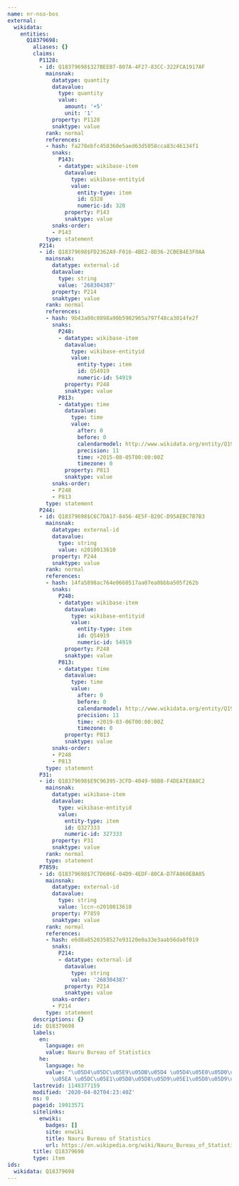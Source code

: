 ```yaml
---
name: nr-nso-bos
external:
  wikidata:
    entities:
      Q18379698:
        aliases: {}
        claims:
          P1128:
          - id: Q18379698$327BEEB7-807A-4F27-83CC-322FCA1917AF
            mainsnak:
              datatype: quantity
              datavalue:
                type: quantity
                value:
                  amount: '+5'
                  unit: '1'
              property: P1128
              snaktype: value
            rank: normal
            references:
            - hash: fa278ebfc458360e5aed63d5058cca83c46134f1
              snaks:
                P143:
                - datatype: wikibase-item
                  datavalue:
                    type: wikibase-entityid
                    value:
                      entity-type: item
                      id: Q328
                      numeric-id: 328
                  property: P143
                  snaktype: value
              snaks-order:
              - P143
            type: statement
          P214:
          - id: Q18379698$FD2362A9-F016-4BE2-8D36-2CBEB4E3F0AA
            mainsnak:
              datatype: external-id
              datavalue:
                type: string
                value: '268304387'
              property: P214
              snaktype: value
            rank: normal
            references:
            - hash: 9b43a00c0898a90b5902965a797f48ca3014fe2f
              snaks:
                P248:
                - datatype: wikibase-item
                  datavalue:
                    type: wikibase-entityid
                    value:
                      entity-type: item
                      id: Q54919
                      numeric-id: 54919
                  property: P248
                  snaktype: value
                P813:
                - datatype: time
                  datavalue:
                    type: time
                    value:
                      after: 0
                      before: 0
                      calendarmodel: http://www.wikidata.org/entity/Q1985727
                      precision: 11
                      time: +2015-08-05T00:00:00Z
                      timezone: 0
                  property: P813
                  snaktype: value
              snaks-order:
              - P248
              - P813
            type: statement
          P244:
          - id: Q18379698$C6C7DA17-8456-4E5F-B20C-D95AEBC7B7B3
            mainsnak:
              datatype: external-id
              datavalue:
                type: string
                value: n2010013610
              property: P244
              snaktype: value
            rank: normal
            references:
            - hash: 14fa5898ac764e0660517aa07ea0bbba505f262b
              snaks:
                P248:
                - datatype: wikibase-item
                  datavalue:
                    type: wikibase-entityid
                    value:
                      entity-type: item
                      id: Q54919
                      numeric-id: 54919
                  property: P248
                  snaktype: value
                P813:
                - datatype: time
                  datavalue:
                    type: time
                    value:
                      after: 0
                      before: 0
                      calendarmodel: http://www.wikidata.org/entity/Q1985727
                      precision: 11
                      time: +2019-03-06T00:00:00Z
                      timezone: 0
                  property: P813
                  snaktype: value
              snaks-order:
              - P248
              - P813
            type: statement
          P31:
          - id: Q18379698$E9C96395-3CFD-4049-98B8-F4DEA7E8A8C2
            mainsnak:
              datatype: wikibase-item
              datavalue:
                type: wikibase-entityid
                value:
                  entity-type: item
                  id: Q327333
                  numeric-id: 327333
              property: P31
              snaktype: value
            rank: normal
            type: statement
          P7859:
          - id: Q18379698$7C7D606E-04D9-4EDF-80CA-D7FA060EBA05
            mainsnak:
              datatype: external-id
              datavalue:
                type: string
                value: lccn-n2010013610
              property: P7859
              snaktype: value
            rank: normal
            references:
            - hash: e6d8a8520358527e93120e0a33e3aab56da8f019
              snaks:
                P214:
                - datatype: external-id
                  datavalue:
                    type: string
                    value: '268304387'
                  property: P214
                  snaktype: value
              snaks-order:
              - P214
            type: statement
        descriptions: {}
        id: Q18379698
        labels:
          en:
            language: en
            value: Nauru Bureau of Statistics
          he:
            language: he
            value: "\u05D4\u05DC\u05E9\u05DB\u05D4 \u05D4\u05E0\u05D0\u05D5\u05E8\u05D9\
              \u05EA \u05DC\u05E1\u05D8\u05D8\u05D9\u05E1\u05D8\u05D9\u05E7\u05D4"
        lastrevid: 1148377159
        modified: '2020-04-02T04:23:40Z'
        ns: 0
        pageid: 19913571
        sitelinks:
          enwiki:
            badges: []
            site: enwiki
            title: Nauru Bureau of Statistics
            url: https://en.wikipedia.org/wiki/Nauru_Bureau_of_Statistics
        title: Q18379698
        type: item
ids:
  wikidata: Q18379698
---
```


